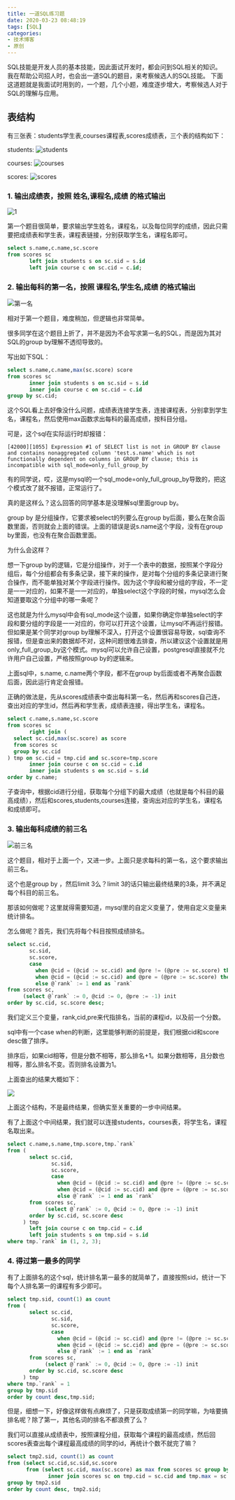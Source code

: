 ```yaml
---
title: 一道SQL练习题
date: 2020-03-23 08:48:19
tags: [SQL]
categories:
- 技术博客
- 原创
---
```

SQL技能是开发人员的基本技能，因此面试开发时，都会问到SQL相关的知识。
我在帮助公司招人时，也会出一道SQL的题目，来考察候选人的SQL技能。
下面这道题就是我面试时用到的，一个题，几个小题，难度逐步增大，考察候选人对于SQL的理解与应用。

<!-- more -->

## 表结构
有三张表：students学生表,courses课程表,scores成绩表，三个表的结构如下：

students:
![students](https://img001-10042971.cos.ap-shanghai.myqcloud.com/blog/ccsite/sql-test/Xnip2020-03-23_08-53-54.png)

courses:
![courses](https://img001-10042971.cos.ap-shanghai.myqcloud.com/blog/ccsite/sql-test/Xnip2020-03-23_08-57-35.png)

scores:
![scores](https://img001-10042971.cos.ap-shanghai.myqcloud.com/blog/ccsite/sql-test/Xnip2020-03-23_08-58-24.png)

### 1. 输出成绩表，按照 姓名,课程名,成绩 的格式输出

![1](https://img001-10042971.cos.ap-shanghai.myqcloud.com/blog/ccsite/sql-test/Xnip2020-03-23_09-01-31.png)

第一个题目很简单，要求输出学生姓名，课程名，以及每位同学的成绩，因此只需要把成绩表和学生表，课程表链接，分别获取学生名，课程名即可。

```SQL
select s.name,c.name,sc.score
from scores sc
       left join students s on sc.sid = s.id
       left join course c on sc.cid = c.id;
```

### 2. 输出每科的第一名，按照 课程名,学生名,成绩 的格式输出

![第一名](https://img001-10042971.cos.ap-shanghai.myqcloud.com/blog/ccsite/sql-test/Xnip2020-03-23_09-06-19.png)

相对于第一个题目，难度稍加，但逻辑也非常简单。

很多同学在这个题目上折了，并不是因为不会写求第一名的SQL，而是因为其对SQL的group by理解不透彻导致的。

写出如下SQL：

```sql
select s.name,c.name,max(sc.score) score
from scores sc
       inner join students s on sc.sid = s.id
       inner join course c on sc.cid = c.id
group by sc.cid;
```

这个SQL看上去好像没什么问题，成绩表连接学生表，连接课程表，分别拿到学生名，课程名，然后使用max函数求出每科的最高成绩，按科目分组。

可是，这个sql在实际运行时却报错：

```
[42000][1055] Expression #1 of SELECT list is not in GROUP BY clause and contains nonaggregated column 'test.s.name' which is not functionally dependent on columns in GROUP BY clause; this is incompatible with sql_mode=only_full_group_by
```

有的同学说，哎，这是mysql的一个sql_mode=only_full_group_by导致的，把这个模式改了就不报错，正常运行了。

真的是这样么？这么回答的同学基本是没理解sql里面group by。

group by 是分组操作，它要求被select的列要么在group by后面，要么在聚合函数里面，否则就会上面的错误。上面的错误是说s.name这个字段，没有在group by里面，也没有在聚合函数里面。

为什么会这样？

想一下group by的逻辑，它是分组操作，对于一个表中的数据，按照某个字段分组后，每个分组都会有多条记录，接下来的操作，是对每个分组的多条记录进行聚合操作，而不能单独对某个字段进行操作。因为这个字段和被分组的字段，不一定是一一对应的，如果不是一一对应的，单独select这个字段的时候，mysql怎么会知道要取这个分组中的哪一条呢？

这也就是为什么mysql中会有sql_mode这个设置，如果你确定你单独select的字段和要分组的字段是一一对应的，你可以打开这个设置，让mysql不再运行报错。但如果是某个同学对group by理解不深入，打开这个设置很容易导致，sql查询不报错，但是查出来的数据却不对，这种问题很难去排查，所以建议这个设置就是用only_full_group_by这个模式。mysql可以允许自己设置，postgresql直接就不允许用户自己设置，严格按照group by的逻辑来。

上面sql中，s.name, c.name两个字段，都不在group by后面或者不再聚合函数后面，因此运行肯定会报错。

正确的做法是，先从scores成绩表中查出每科第一名，然后再和scores自己连，查出对应的学生id，然后再和学生表，成绩表连接，得出学生名，课程名。

```sql
select c.name,s.name,sc.score
from scores sc
       right join (
  select sc.cid,max(sc.score) as score
  from scores sc
  group by sc.cid
) tmp on sc.cid = tmp.cid and sc.score=tmp.score
       inner join course c on sc.cid = c.id
       inner join students s on sc.sid = s.id
order by c.name;

```

子查询中，根据cid进行分组，获取每个分组下的最大成绩（也就是每个科目的最高成绩），然后和scores,students,courses连接，查询出对应的学生名，课程名和成绩即可。

### 3. 输出每科成绩的前三名

![前三名](https://img001-10042971.cos.ap-shanghai.myqcloud.com/blog/ccsite/sql-test/Xnip2020-03-23_09-37-09.png)

这个题目，相对于上面一个，又进一步。上面只是求每科的第一名，这个要求输出前三名。

这个也是group by ，然后limit 3么？limit 3的话只输出最终结果的3条，并不满足每个科目的前三名。

那该如何做呢？这里就得需要知道，mysql里的自定义变量了，使用自定义变量来统计排名。

怎么做呢？首先，我们先将每个科目按照成绩排名。

```sql
select sc.cid,
       sc.sid,
       sc.score,
       case
         when @cid = (@cid := sc.cid) and @pre != (@pre := sc.score) then @`rank` := @`rank` + 1
         when @cid = (@cid := sc.cid) and @pre = (@pre := sc.score) then @`rank` := @`rank`
         else @`rank` := 1 end as `rank`
from scores sc,
     (select @`rank` := 0, @cid := 0, @pre := -1) init
order by sc.cid, sc.score desc;

```

我们定义三个变量，rank,cid,pre来代指排名，当前的课程id，以及前一个分数。

sql中有一个case when的判断，这里能够判断的前提是，我们根据cid和score desc做了排序。

排序后，如果cid相等，但是分数不相等，那么排名+1。如果分数相等，且分数也相等，那么排名不变。否则排名设置为1。

上面查出的结果大概如下：

![](https://img001-10042971.cos.ap-shanghai.myqcloud.com/blog/ccsite/sql-test/Xnip2020-03-23_09-49-47.png)

上面这个结构，不是最终结果，但确实至关重要的一步中间结果。

有了上面这个中间结果，我们就可以连接students，courses表，将学生名，课程名取出来。

```sql
select c.name,s.name,tmp.score,tmp.`rank`
from (
       select sc.cid,
              sc.sid,
              sc.score,
              case
                when @cid = (@cid := sc.cid) and @pre != (@pre := sc.score) then @`rank` := @`rank` + 1
                when @cid = (@cid := sc.cid) and @pre = (@pre := sc.score) then @`rank` := @`rank`
                else @`rank` := 1 end as `rank`
       from scores sc,
            (select @`rank` := 0, @cid := 0, @pre := -1) init
       order by sc.cid, sc.score desc
     ) tmp
       left join course c on tmp.cid = c.id
       left join students s on tmp.sid = s.id
where tmp.`rank` in (1, 2, 3);
```

### 4. 得过第一最多的同学

有了上面排名的这个sql，统计排名第一最多的就简单了，直接按照sid，统计一下每个人排名第一的课程有多少即可。

```sql
select tmp.sid, count(1) as count
from (
       select sc.cid,
              sc.sid,
              sc.score,
              case
                when @cid = (@cid := sc.cid) and @pre != (@pre := sc.score) then @`rank` := @`rank` + 1
                when @cid = (@cid := sc.cid) and @pre = (@pre := sc.score) then @`rank` := @`rank`
                else @`rank` := 1 end as `rank`
       from scores sc,
            (select @`rank` := 0, @cid := 0, @pre := -1) init
       order by sc.cid, sc.score desc
     ) tmp
where tmp.`rank` = 1
group by tmp.sid
order by count desc,tmp.sid;
```

但是，细想一下，好像这样做有点麻烦了，只是获取成绩第一的同学嘛，为啥要搞排名呢？除了第一，其他名词的排名不都浪费了么？

我们可以直接从成绩表中，按照课程分组，获取每个课程的最高成绩，然后回scores表查出每个课程最高成绩的同学的id，再统计个数不就完了嘛？

```sql
select tmp2.sid, count(1) as count
from (select sc.cid,sc.sid,sc.score
      from (select sc.cid, max(sc.score) as max from scores sc group by sc.cid) tmp
             inner join scores sc on tmp.cid = sc.cid and tmp.max = sc.score) tmp2
group by tmp2.sid
order by count desc, tmp2.sid;
```
